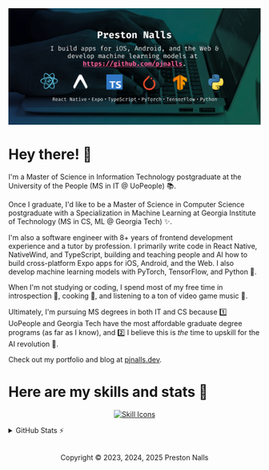 <div align="center">

<img src="banner.avif" alt="Personal Brand">

</div>

# Hey there! 👋

I'm a Master of Science in Information Technology postgraduate at the University of the People (MS in IT @ UoPeople) 📚.
 
Once I graduate, I'd like to be a Master of Science in Computer Science postgraduate with a Specialization in Machine Learning at Georgia Institute of Technology (MS in CS, ML @ Georgia Tech) ✨.

I'm also a software engineer with 8+ years of frontend development experience and a tutor by profession. I primarily write code in React Native, NativeWind, and TypeScript, building and teaching people and AI how to build cross-platform Expo apps for iOS, Android, and the Web. I also develop machine learning models with PyTorch, TensorFlow, and Python 🧠.

When I'm not studying or coding, I spend most of my free time in introspection 🧘, cooking 🍳, and listening to a ton of video game music 👾.

Ultimately, I'm pursuing MS degrees in both IT and CS because 1️⃣ UoPeople and Georgia Tech have the most affordable graduate degree programs (as far as I know), and 2️⃣ I believe this is *the* time to upskill for the AI revolution 🤖.

Check out my portfolio and blog at [pjnalls.dev](https://pjnalls.dev).


# Here are my skills and stats 💪
<div align="center">

[![Skill Icons](https://skillicons.dev/icons?i=git,html,js,tailwind,dart,react,css,ts,sass,astro,vite,figma,github,markdown,pytorch,tensorflow,linux,py,nodejs,django,mongodb,windows,flutter,cpp,apple,bash,express,mysql&perline=14)](https://skillicons.dev)

</div>

<details>
    <summary>GitHub Stats ⚡️</summary>
<div align="center">
<img height="174px" src="https://github-readme-stats.vercel.app/api?username=pjnalls&theme=tokyonight&title_color=ff87b9&&bg_color=0,173458,194a4b&text_color=fff&hide_border=true&layout=compact,private-repos=true" />
<img height="174px"src="https://github-readme-stats.vercel.app/api/top-langs?username=pjnalls&theme=tokyonight&title_color=ff87b9&&bg_color=0,194a4b,1B553b&text_color=fff&hide_border=true&layout=compact&count_private=true" />
</div>
</details>

<div align="center">

<footer>

<br />

Copyright © 2023, 2024, 2025 Preston Nalls

</footer>

</div>
